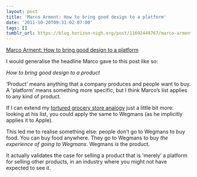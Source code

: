 ```yaml
---
layout: post
title: 'Marco Arment: How to bring good design to a platform'
date: '2011-10-20T09:31:02-07:00'
tags: []
tumblr_url: https://blog.horizon-nigh.org/post/11692449767/marco-arment-how-to-bring-good-design-to-a-platform
---
```

[Marco Arment: How to bring good design to a platform](http://www.marco.org/2011/10/20/how-to-bring-good-design-to-a-platform)  

I would generalise the headline Marco gave to this post like so:

_How to bring good design to a product_

‘Product’ means anything that a company produces and people want to buy. A 'platform’ means something more specific, but I think Marco’s list applies to any kind of product.

If I can extend my [tortured grocery store analogy](http://blog.horizon-nigh.org/post/11499512502) just a little bit more: looking at his list, you could apply the same to Wegmans (as he implicitly applies it to Apple).

This led me to realise something else: people don’t go to Wegmans to buy food. You can buy food anywhere. They go to Wegmans to buy _the experience of going to Wegmans_. Wegmans _is_ the product.

It actually validates the case for selling a product that is 'merely’ a platform for selling other products, in an industry where you might not have expected to see it.

